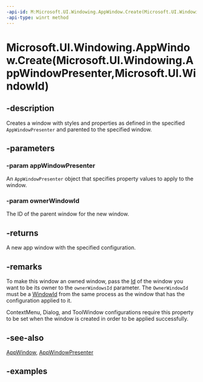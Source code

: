 ```yaml
---
-api-id: M:Microsoft.UI.Windowing.AppWindow.Create(Microsoft.UI.Windowing.AppWindowPresenter,Microsoft.UI.WindowId)
-api-type: winrt method
---
```


# Microsoft.UI.Windowing.AppWindow.Create(Microsoft.UI.Windowing.AppWindowPresenter,Microsoft.UI.WindowId)

<!--
public static Microsoft.UI.Windowing.AppWindow Create (Microsoft.UI.Windowing.AppWindowPresenter appWindowPresenter, Microsoft.UI.WindowId ownerWindowId);
-->


## -description

Creates a window with styles and properties as defined in the specified `AppWindowPresenter` and parented to the specified window.

## -parameters

### -param appWindowPresenter

An `AppWindowPresenter` object that specifies property values to apply to the window.

### -param ownerWindowId

The ID of the parent window for the new window.

## -returns

A new app window with the specified configuration.

## -remarks

To make this window an owned window, pass the [Id](appwindow_id.md) of the window you want to be its owner to the `ownerWindowsId` parameter. The `OwnerWindowId` must be a [WindowId](/uwp/api/windows.ui.windowid) from the same process as the window that has the configuration applied to it.

ContextMenu, Dialog, and ToolWindow configurations require this property to be set when the window is created in order to be applied successfully.

## -see-also

[AppWindow](appwindow.md), [AppWindowPresenter](appwindowpresenter.md)

## -examples
